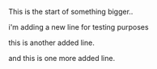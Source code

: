 This is the start of something bigger..

i'm adding a new line for testing purposes

this is another added line.

and this is one more added line.
